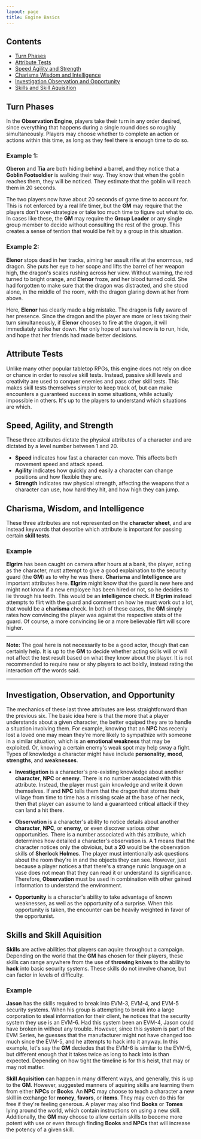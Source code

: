 ```yaml
---
layout: page
title: Engine Basics
---
```

## Contents
 
+ [Turn Phases](#turn-phases)  
+ [Attribute Tests](#attribute-tests)  
+ [Speed Agility and Strength](#speed-agility-and-strength)
+ [Charisma Wisdom and Intelligence](#charisma-wisdom-and-intelligence)
+ [Investigation Observation and Opportunity](#investigation-observation-and-opportunity)
+ [Skills and Skill Aquisition](#skills-and-skill-aquisition)

## Turn Phases
In the **Observation Engine**, players take their turn in any order desired, since everything that happens during a single round does so roughly simultaneously. Players may choose whether to complete an action or actions within this time, as long as they feel there is enough time to do so.

### Example 1:

**Oberon** and **Tia** are both hiding behind a barrel, and they notice that a **Goblin Footsoldier** is walking their way. They know that when the goblin reaches them, they will be noticed. They estimate that the goblin will reach them in 20 seconds.

The two players now have about 20 seconds of game time to account for. This is not enforced by a real life timer, but the **GM** may require that the players don't over-strategize or take too much time to figure out what to do. In cases like these, the **GM** may require the **Group Leader** or any single group member to decide without consulting the rest of the group. This creates a sense of tention that would be felt by a group in this situation.

### Example 2:
**Elenor** stops dead in her tracks, aiming her assult rifle at the enormous, red dragon. She puts her eye to her scope and lifts the barrel of her weapon high, the dragon's scales rushing across her view. Without warning, the red turned to bright orange, and **Elenor** froze, and her blood turned cold. She had forgotten to make sure that the dragon was distracted, and she stood alone, in the middle of the room, with the dragon glaring down at her from above.

Here, **Elenor** has clearly made a big mistake. The dragon is fully aware of her presence. Since the dragon and the player are more or less taking their turn simultaneously, if **Elenor** chooses to fire at the dragon, it will immediately strike her down. Her only hope of survival now is to run, hide, and hope that her friends had made better decisions.

## Attribute Tests

Unlike many other popular tabletop RPGs, this engine does not rely on dice or chance in order to resolve skill tests. Instead, passive skill levels and creativity are used to conquer enemies and pass other skill tests. This makes skill tests themselves simpler to keep track of, but can make encounters a guaranteed success in some situations, while actually impossible in others. It's up to the players to understand which situations are which.

## Speed, Agility, and Strength
These three attributes dictate the physical attributes of a character and are dictated by a level number between 1 and 20.

- **Speed** indicates how fast a character can move. This affects both movement speed and attack speed.
- **Agility** indicates how quickly and easily a character can change positions and how flexible they are.
- **Strength** indicates raw physical strength, affecting the weapons that a character can use, how hard they hit, and how high they can jump.

## Charisma, Wisdom, and Intelligence
These three attributes are not represented on the **character sheet**, and are instead keywords that describe which attribute is important for passing certain **skill tests**.

### Example
**Elgrim** has been caught on camera after hours at a bank, the player, acting as the character, must attempt to give a good explaination to the security guard (the **GM**) as to why he was there. **Charisma** and **Intelligence** are important attributes here. **Elgrim** might know that the guard is new here and might not know if a new employee has been hired or not, so he decides to lie through his teeth. This would be an **intelligence** check. If **Elgrim** instead attempts to flirt with the guard and comment on how he must work out a lot, that would be a **charisma** check. In both of these cases, the **GM** simply rates how convincing the player was against the respective stats of the guard. Of course, a more convincing lie or a more believable flirt will score higher.

---
**Note:** The goal here is not necessarily to be a good actor, though that can certainly help. It is up to the **GM** to decide whether acting skills will or will not affect the test result based on what they know about the player. It is not recommended to require new or shy players to act boldly, instead rating the interaction off the words said.

---

## Investigation, Observation, and Opportunity
The mechanics of these last three attributes are less straightforward than the previous six. The basic idea here is that the more that a player understands about a given character, the better equiped they are to handle a situation involving them. For example, knowing that an **NPC** has recenly lost a loved one may mean they're more likely to sympathize with someone in a similar situation, which is an **emotional weakness** that may be exploited. Or, knowing a certain enemy's weak spot may help sway a fight. Types of knowledge a character might have include **personality**, **mood**, **strengths**, and **weaknesses**.

- **Investigation** is a character's pre-existing knowledge about another **character**, **NPC** or **enemy**. There is no number associated with this attribute. Instead, the player must gain knowledge and write it down themselves. If and **NPC** tells them that the dragon that storms their village from time to time has a missing scale at the base of her neck, then that player can assume to land a guaranteed critical attack if they can land a hit there.

- **Observation** is a character's ability to notice details about another **character**, **NPC**, or **enemy**, or even discover various other opportunities. There is a number associated with this attribute, which determines how detailed a character's observation is. A **1** means that the character notices only the obvioius, but a **20** would be the observation skills of **Sherlock Holmes**. The player must intentionally ask questions about the room they're in and the objects they can see. However, just because a player notices a that there's a strange runic language on a vase does not mean that they can read it or understand its significance. Therefore, **Observation** must be used in combination with other gained information to understand the environment.

- **Opportunity** is a character's ability to take advantage of known weaknesses, as well as the opportunity of a surprise. When this opportunity is taken, the encounter can be heavily weighted in favor of the opportunist.

## Skills and Skill Aquisition
**Skills** are active abilities that players can aquire throughout a campaign. Depending on the world that the **GM** has chosen for their players, these skills can range anywhere from the use of **throwing knives** to the ability to **hack** into basic security systems. These skills do not involve chance, but can factor in levels of difficulty.

### Example
**Jason** has the skills required to break into EVM-3, EVM-4, and EVM-5 security systems. When his group is attempting to break into a large corporation to steal information for their client, he notices that the security system they use is an EVM-6. Had this system been an EVM-4, Jason could have broken in without any trouble. However, since this system is part of the EVM Series, he guesses that the manufacturer might not have changed too much since the EVM-5, and he attempts to hack into it anyway. In this example, let's say the **GM** deciedes that the EVM-6 is similar to the EVM-5, but different enough that it takes twice as long to hack into is than expected. Depending on how tight the timeline is for this heist, that may or may not matter.

**Skill Aquisition** can happen in many different ways, and generally, this is up to the **GM**. However, suggested manners of aquiring skills are learning them from either **NPCs** or **Books**. An **NPC** may choose to teach a character a new skill in exchange for **money**, **favors**, or **items**. They may even do this for free if they're feeling generous. A player may also find **Books** or **Tomes** lying around the world, which contain instructions on using a new skill. Additionally, the **GM** may choose to allow certain skills to become more potent with use or even through finding **Books** and **NPCs** that will increase the potency of a given skill.
